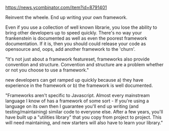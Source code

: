 
https://news.ycombinator.com/item?id=8791401

Reinvent the wheele.
End up writing your own framework.

Even if you use a collection of well known librarie, you lose the ability to bring other developers up to speed quickly. There's no way your frankenstein is documented as well as even the poorest framework documentation. If it is, then you should could release your code as opensource and, oops, add another framework to the 'churn'.

"It's not just about a framework featureset, frameworks also provide convention and structure. Convention and structure are a problem whether or not you choose to use a framework."

new developers can get ramped up quickly because a) they have experience in the framework or b) the framework is well documented.

"Frameworks aren't specific to Javascript. Almost every mainstream language I know of has a framework of some sort - If you're using a language on its own then I guarantee you'll end up writing (and testing/maintaining) similar code to everyone else. After a few years, you'll have built up a "utilities library" that you copy from project to project. This will need maintaining, and new starters will also have to learn your library."
